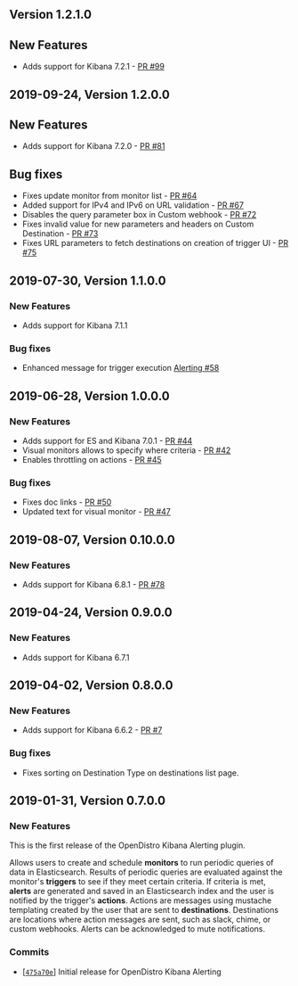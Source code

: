 ## Version 1.2.1.0

## New Features
  * Adds support for Kibana 7.2.1 - [PR #99](https://github.com/opendistro-for-elasticsearch/alerting-kibana-plugin/pull/99)

## 2019-09-24, Version 1.2.0.0

## New Features
  * Adds support for Kibana 7.2.0 - [PR #81](https://github.com/opendistro-for-elasticsearch/alerting-kibana-plugin/pull/81)

## Bug fixes
  * Fixes update monitor from monitor list - [PR #64](https://github.com/opendistro-for-elasticsearch/alerting-kibana-plugin/pull/64)
  * Added support for IPv4 and IPv6 on URL validation - [PR #67](https://github.com/opendistro-for-elasticsearch/alerting-kibana-plugin/pull/67)
  * Disables the query parameter box in Custom webhook - [PR #72](https://github.com/opendistro-for-elasticsearch/alerting-kibana-plugin/pull/72)
  * Fixes invalid value for new parameters and headers on Custom Destination - [PR #73](https://github.com/opendistro-for-elasticsearch/alerting-kibana-plugin/pull/73)
  * Fixes URL parameters to fetch destinations on creation of trigger UI - [PR #75](https://github.com/opendistro-for-elasticsearch/alerting-kibana-plugin/pull/75)

## 2019-07-30, Version 1.1.0.0

### New Features
 * Adds support for Kibana 7.1.1

### Bug fixes
 * Enhanced message for trigger execution [Alerting #58](https://github.com/opendistro-for-elasticsearch/alerting/issues/14)

## 2019-06-28, Version 1.0.0.0

### New Features
  * Adds support for ES and Kibana 7.0.1 - [PR #44](https://github.com/opendistro-for-elasticsearch/alerting-kibana-plugin/pull/44)
  * Visual monitors allows to specify where criteria - [PR #42](https://github.com/opendistro-for-elasticsearch/alerting-kibana-plugin/pull/42)
  * Enables throttling on actions - [PR #45](https://github.com/opendistro-for-elasticsearch/alerting-kibana-plugin/pull/78)

### Bug fixes
  * Fixes doc links - [PR #50](https://github.com/opendistro-for-elasticsearch/alerting-kibana-plugin/pull/50)
  * Updated text for visual monitor - [PR #47](https://github.com/opendistro-for-elasticsearch/alerting-kibana-plugin/pull/47)

## 2019-08-07, Version 0.10.0.0

### New Features
  * Adds support for Kibana 6.8.1 - [PR #78](https://github.com/opendistro-for-elasticsearch/alerting-kibana-plugin/pull/78)

## 2019-04-24, Version 0.9.0.0

### New Features
 * Adds support for Kibana 6.7.1

## 2019-04-02, Version 0.8.0.0

### New Features
  * Adds support for Kibana 6.6.2 - [PR #7](https://github.com/opendistro-for-elasticsearch/alerting-kibana-plugin/pull/7)

### Bug fixes
  * Fixes sorting on Destination Type on destinations list page.

## 2019-01-31, Version 0.7.0.0

### New Features

This is the first release of the OpenDistro Kibana Alerting plugin.

Allows users to create and schedule **monitors** to run periodic queries of data in Elasticsearch.
Results of periodic queries are evaluated against the monitor's **triggers** to see if they meet certain criteria.
If criteria is met, **alerts** are generated and saved in an Elasticsearch index and the user is notified by the trigger's **actions**.
Actions are messages using mustache templating created by the user that are sent to **destinations**.
Destinations are locations where action messages are sent, such as slack, chime, or custom webhooks.
Alerts can be acknowledged to mute notifications.

### Commits

* [[`475a70e`](https://github.com/opendistro-for-elasticsearch/alerting-kibana-plugin/commit/475a70eedece077ff6c5c1133b143f69d49eb105)] Initial release for OpenDistro Kibana Alerting

